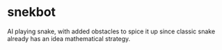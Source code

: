 # snekbot
AI playing snake, with added obstacles to spice it up since classic snake already has an idea mathematical strategy.
